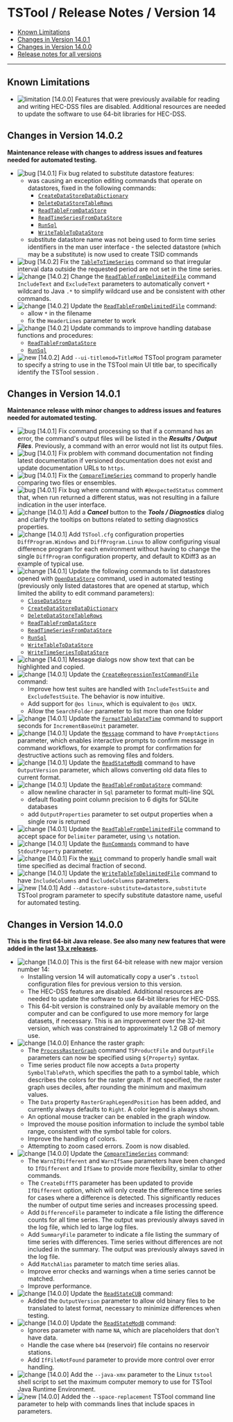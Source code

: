 # TSTool / Release Notes / Version 14 #

* [Known Limitations](#known-limitations)
* [Changes in Version 14.0.1](#changes-in-version-1401)
* [Changes in Version 14.0.0](#changes-in-version-1400)
* [Release notes for all versions](release-notes.md)

----------

## Known Limitations

* ![limitation](limitation.png) [14.0.0] Features that were previously available for reading and writing HEC-DSS files are disabled.
Additional resources are needed to update the software to use 64-bit libraries for HEC-DSS.

## Changes in Version 14.0.2 ##

**Maintenance release with changes to address issues and features needed for automated testing.**

* ![bug](bug.png) [14.0.1] Fix bug related to substitute datastore features:
    + was causing an exception editing commands that operate on datastores, fixed in the following commands:
        - [`CreateDataStoreDataDictionary`](../command-ref/CreateDataStoreDataDictionary/CreateDataStoreDataDictionary.md)
        - [`DeleteDataStoreTableRows`](../command-ref/DeleteDataStoreTableRows/DeleteDataStoreTableRows.md)
        - [`ReadTableFromDataStore`](../command-ref/ReadTableFromDataStore/ReadTableFromDataStore.md)
        - [`ReadTimeSeriesFromDataStore`](../command-ref/ReadTimeSeriesFromDataStore/ReadTimeSeriesFromDataStore.md)
        - [`RunSql`](../command-ref/RunSql/RunSql.md)
        - [`WriteTableToDataStore`](../command-ref/WriteTableToDataStore/WriteTableToDataStore.md)
    + substitute datastore name was not being used to form time series identifiers in the man user interface - the
    selected datastore (which may be a substitute) is now used to create TSID commands
* ![bug](bug.png) [14.0.2] Fix the [`TableToTimeSeries`](../command-ref/TableToTimeSeries/TableToTimeSeries.md) command
so that irregular interval data outside the requested period are not set in the time series.
* ![change](change.png) [14.0.2] Change the
[`ReadTableFromDelimitedFile`](../command-ref/AppendFile/AppendFile.md) command `IncludeText` and `ExcludeText`
parameters to automatically convert `*` wildcard to Java `.*` to simplify wildcard use and be consistent with other commands.
* ![change](change.png) [14.0.2] Update the
[`ReadTableFromDelimitedFile`](../command-ref/ReadTableFromDelimitedFile/ReadTableFromDelimitedFile.md) command:
    + allow `*` in the filename
    + fix the `HeaderLines` parameter to work
* ![change](change.png) [14.0.2] Update commands to improve handling database functions and procedures:
    + [`ReadTableFromDataStore`](../command-ref/ReadTableFromDataStore/ReadTableFromDataStore.md)
    + [`RunSql`](../command-ref/RunSql/RunSql.md)
* ![new](new.png) [14.0.2] Add `--ui-titlemod=TitleMod` TSTool program parameter to specify
a string to use in the TSTool main UI title bar, to specifically identify the TSTool session .

## Changes in Version 14.0.1 ##

**Maintenance release with minor changes to address issues and features needed for automated testing.**

* ![bug](bug.png) [14.0.1] Fix command processing so that if a command has an error,
the command's output files will be listed in the ***Results / Output Files***.
Previously, a command with an error would not list its output files.
* ![bug](bug.png) [14.0.1] Fix problem with command documentation not finding latest documentation
if versioned documentation does not exist and update documentation URLs to `https`.
* ![bug](bug.png) [14.0.1] Fix the [`CompareTimeSeries`](../command-ref/CompareTimeSeries/CompareTimeSeries.md) command
to properly handle comparing two files or ensembles.
* ![bug](bug.png) [14.0.1] Fix bug where command with `#@expectedStatus` comment that, when run returned a different status,
was not resulting in a failure indication in the user interface.
* ![change](change.png) [14.0.1] Add a ***Cancel*** button to the ***Tools / Diagnostics*** dialog
and clarify the tooltips on buttons related to setting diagnostics properties.
* ![change](change.png) [14.0.1] Add `TSTool.cfg` configuration properties `DiffProgram.Windows` and
`DiffProgram.Linux` to allow configuring visual difference program for each environment
without having to change the single `DiffProgram` configuration property,
and default to KDiff3 as an example of typical use. 
* ![change](change.png) [14.0.1] Update the following commands to list datastores opened with
[`OpenDataStore`](../command-ref/OpenDataStore/OpenDataStore.md) command, used in automated testing
(previously only listed datastores that are opened at startup, which limited the ability to edit command parameters):
    + [`CloseDataStore`](../command-ref/CloseDataStore/CloseDataStore.md)
    + [`CreateDataStoreDataDictionary`](../command-ref/CreateDataStoreDataDictionary/CreateDataStoreDataDictionary.md)
    + [`DeleteDataStoreTableRows`](../command-ref/DeleteDataStoreTableRows/DeleteDataStoreTableRows.md)
    + [`ReadTableFromDataStore`](../command-ref/ReadTableFromDataStore/ReadTableFromDataStore.md)
    + [`ReadTimeSeriesFromDataStore`](../command-ref/ReadTimeSeriesFromDataStore/ReadTimeSeriesFromDataStore.md)
    + [`RunSql`](../command-ref/RunSql/RunSql.md)
    + [`WriteTableToDataStore`](../command-ref/WriteTableToDataStore/WriteTableToDataStore.md)
    + [`WriteTimeSeriesToDataStore`](../command-ref/WriteTimeSeriesToDataStore/WriteTimeSeriesToDataStore.md)
* ![change](change.png) [14.0.1] Message dialogs now show text that can be highlighted and copied.
* ![change](change.png) [14.0.1] Update the [`CreateRegressionTestCommandFile`](../command-ref/CreateRegressionTestCommandFile/CreateRegressionTestCommandFile.md) command:
    + Improve how test suites are handled with `IncludeTestSuite` and `ExcludeTestSuite`.  The behavior is now intuitive.
    + Add support for `@os linux`, which is equivalent to `@os UNIX`.
    + Allow the `SearchFolder` parameter to list more than one folder
* ![change](change.png) [14.0.1] Update the [`FormatTableDateTime`](../command-ref/FormatTableDateTime/FormatTableDateTime.md) command
to support seconds for `IncrementBaseUnit` parameter.
* ![change](change.png) [14.0.1] Update the [`Message`](../command-ref/Message/Message.md) command to
have `PromptActions` parameter, which enables interactive prompts to confirm message in command workflows,
for example to prompt for confirmation for destructive actions such as removing files and folders.
* ![change](change.png) [14.0.1] Update the [`ReadStateModB`](../command-ref/ReadStateModB/ReadStateModB.md) command
to have `OutputVersion` parameter, which allows converting old data files to current format.
* ![change](change.png) [14.0.1] Update the [`ReadTableFromDataStore`](../command-ref/ReadTableFromDataStore/ReadTableFromDataStore.md) command:
    + allow newline character in `Sql` parameter to format multi-line SQL
    + default floating point column precision to 6 digits for SQLite databases
    + add `OutputProperties` parameter to set output properties when a single row is returned
* ![change](change.png) [14.0.1] Update the [`ReadTableFromDelimitedFile`](../command-ref/ReadTableFromDelimitedFile/ReadTableFromDelimitedFile.md) command
to accept space for `Delimiter` parameter, using `\s` notation.
* ![change](change.png) [14.0.1] Update the [`RunCommands`](../command-ref/RunCommands/RunCommands.md) command
to have `StdoutProperty` parameter.
* ![change](change.png) [14.0.1] Fix the [`Wait`](../command-ref/Wait/Wait.md) command to properly handle small wait time specified as decimal fraction of second.
* ![change](change.png) [14.0.1] Update the [`WriteTableToDelimitedFile`](../command-ref/WriteTableToDelimitedFile/WriteTableToDelimitedFile.md) command
to have `IncludeColumns` and `ExcludeColumns` parameters.
* ![new](new.png) [14.0.1] Add `--datastore-substitute=datastore,substitute` TSTool program parameter to specify
substitute datastore name, useful for automated testing.

## Changes in Version 14.0.0 ##

**This is the first 64-bit Java release.
See also many new features that were added in the last [13.x releases](release-notes-13.md).**

* ![change](change.png) [14.0.0] This is the first 64-bit release with new major version number 14:
    + Installing version 14 will automatically copy a user's `.tstool` configuration files
    for previous version to this version.
    + The HEC-DSS features are disabled.
    Additional resources are needed to update the software to use 64-bit libraries for HEC-DSS.
    + This 64-bit version is constrained only by available memory on the computer
    and can be configured to use more memory for large datasets, if necessary.
    This is an improvement over the 32-bit version, which was constrained to
    approximately 1.2 GB of memory use.
* ![change](change.png) [14.0.0] Enhance the raster graph:
    + The [`ProcessRasterGraph`](../command-ref/ProcessRasterGraph/ProcessRasterGraph.md) command
    `TSProductFile` and `OutputFile` parameters can now be specified using `${Property}` syntax.
    + Time series product file now accepts a `Data` property `SymbolTablePath`,
    which specifies the path to a symbol table,
    which describes the colors for the raster graph.
    If not specified, the raster graph uses deciles, after rounding the minimum and maximum values.
    + The `Data` property `RasterGraphLegendPosition` has been added,
    and currently always defaults to `Right`.
    A color legend is always shown.
    + An optional mouse tracker can be enabled in the graph window.
    + Improved the mouse position information to include the symbol table range,
    consistent with the symbol table for colors.
    + Improve the handling of colors.
    + Attempting to zoom cased errors.  Zoom is now disabled.
* ![change](change.png) [14.0.0] Update the
[`CompareTimeSeries`](../command-ref/CompareTimeSeries/CompareTimeSeries.md) command:
    + The `WarnIfDifferent` and `WarnIfSame` parameters have been changed to
    `IfDifferent` and `IfSame` to provide more flexibility, similar to other commands.
    + The `CreateDiffTS` parameter has been updated to provide `IfDifferent` option,
    which will only create the difference time series for cases where a difference
    is detected.  This significantly reduces the number of output time series
    and increases processing speed.
    + Add `DifferenceFile` parameter to indicate a file listing the difference counts
    for all time series.  The output was previously always saved in the log file,
    which led to large log files.
    + Add `SummaryFile` parameter to indicate a file listing the summary of time series with
    differences.  Time series without differences are not included in the summary.
    The output was previously always saved in the log file.
    + Add `MatchAlias` parameter to match time series alias.
    + Improve error checks and warnings when a time series cannot be matched.
    + Improve performance.
* ![change](change.png) [14.0.0] Update the
[`ReadStateCUB`](../command-ref/ReadStateCUB/ReadStateCUB.md) command:
    + Added the `OutputVersion` parameter to allow old binary files to be translated to
    latest format, necessary to minimize differences when testing.
* ![change](change.png) [14.0.0] Update the
[`ReadStateModB`](../command-ref/ReadStateModB/ReadStateModB.md) command:
    + Ignores parameter with name `NA`, which are placeholders that don't have data.
    + Handle the case where `b44` (reservoir) file contains no reservoir stations.
    + Add `IfFileNotFound` parameter to provide more control over error handling.
* ![change](change.png) [14.0.0] Add the `--java-xmx` parameter to the Linux `tstool` shell script
to set the maximum computer memory to use for TSTool Java Runtime Environment.
* ![new](new.png) [14.0.0] Added the `--space-replacement` TSTool command line parameter
to help with commands lines that include spaces in parameters.

